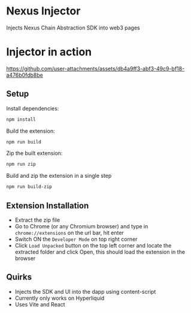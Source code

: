 # Nexus Injector

Injects Nexus Chain Abstraction SDK into web3 pages

# Injector in action

https://github.com/user-attachments/assets/db4a9ff3-abf3-49c9-bf18-a476b0fdb8be


## Setup

Install dependencies:

```bash
npm install
```

Build the extension:

```bash
npm run build
```

Zip the built extension:

```bash
npm run zip
```

Build and zip the extension in a single step

```bash
npm run build-zip
```

## Extension Installation

- Extract the zip file
- Go to Chrome (or any Chromium browser) and type in `chrome://extensions` on the url bar, hit enter
- Switch ON the `Developer Mode` on top right corner
- Click `Load Unpacked` button on the top left corner and locate the extracted folder and click Open, this should load the extension in the browser

## Quirks

- Injects the SDK and UI into the dapp using content-script
- Currently only works on Hyperliquid
- Uses Vite and React
